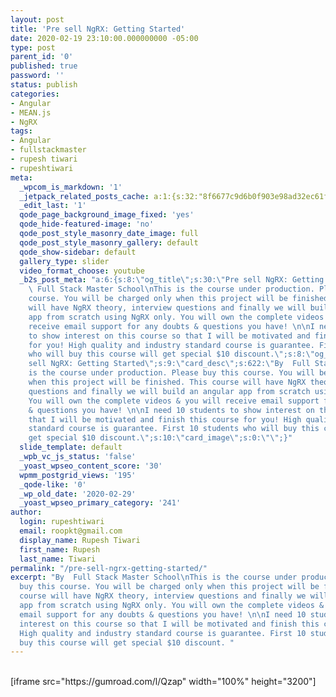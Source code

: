 ```yaml
---
layout: post
title: 'Pre sell NgRX: Getting Started'
date: 2020-02-19 23:10:00.000000000 -05:00
type: post
parent_id: '0'
published: true
password: ''
status: publish
categories:
- Angular
- MEAN.js
- NgRX
tags:
- Angular
- fullstackmaster
- rupesh tiwari
- rupeshtiwari
meta:
  _wpcom_is_markdown: '1'
  _jetpack_related_posts_cache: a:1:{s:32:"8f6677c9d6b0f903e98ad32ec61f8deb";a:2:{s:7:"expires";i:1611328280;s:7:"payload";a:3:{i:0;a:1:{s:2:"id";i:3308;}i:1;a:1:{s:2:"id";i:850;}i:2;a:1:{s:2:"id";i:2912;}}}}
  _edit_last: '1'
  qode_page_background_image_fixed: 'yes'
  qode_hide-featured-image: 'no'
  qode_post_style_masonry_date_image: full
  qode_post_style_masonry_gallery: default
  qode_show-sidebar: default
  gallery_type: slider
  video_format_choose: youtube
  _b2s_post_meta: "a:6:{s:8:\"og_title\";s:30:\"Pre sell NgRX: Getting Started\";s:7:\"og_desc\";s:622:\"By
    \ Full Stack Master School\nThis is the course under production. Please buy this
    course. You will be charged only when this project will be finished. This course
    will have NgRX theory, interview questions and finally we will build an angular
    app from scratch using NgRX only. You will own the complete videos & you will
    receive email support for any doubts & questions you have! \n\nI need 10 students
    to show interest on this course so that I will be motivated and finish this course
    for you! High quality and industry standard course is guarantee. First 10 students
    who will buy this course will get special $10 discount.\";s:8:\"og_image\";s:0:\"\";s:10:\"card_title\";s:30:\"Pre
    sell NgRX: Getting Started\";s:9:\"card_desc\";s:622:\"By  Full Stack Master School\nThis
    is the course under production. Please buy this course. You will be charged only
    when this project will be finished. This course will have NgRX theory, interview
    questions and finally we will build an angular app from scratch using NgRX only.
    You will own the complete videos & you will receive email support for any doubts
    & questions you have! \n\nI need 10 students to show interest on this course so
    that I will be motivated and finish this course for you! High quality and industry
    standard course is guarantee. First 10 students who will buy this course will
    get special $10 discount.\";s:10:\"card_image\";s:0:\"\";}"
  slide_template: default
  _wpb_vc_js_status: 'false'
  _yoast_wpseo_content_score: '30'
  wpmm_postgrid_views: '195'
  _qode-like: '0'
  _wp_old_date: '2020-02-29'
  _yoast_wpseo_primary_category: '241'
author:
  login: rupeshtiwari
  email: roopkt@gmail.com
  display_name: Rupesh Tiwari
  first_name: Rupesh
  last_name: Tiwari
permalink: "/pre-sell-ngrx-getting-started/"
excerpt: "By  Full Stack Master School\nThis is the course under production. Please
  buy this course. You will be charged only when this project will be finished. This
  course will have NgRX theory, interview questions and finally we will build an angular
  app from scratch using NgRX only. You will own the complete videos & you will receive
  email support for any doubts & questions you have! \n\nI need 10 students to show
  interest on this course so that I will be motivated and finish this course for you!
  High quality and industry standard course is guarantee. First 10 students who will
  buy this course will get special $10 discount. "
---
```

<p><!-- wp:shortcode --><br />
[iframe src="https://gumroad.com/l/Qzap" width="100%" height="3200"]<br />
<!-- /wp:shortcode --></p>
